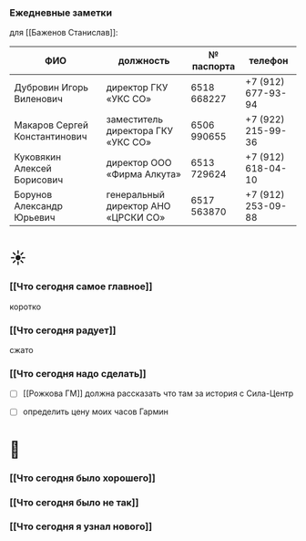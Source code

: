 ### Ежедневные заметки

для [[Баженов Станислав]]: 

ФИО|должность|№ паспорта|телефон
-|-|-|-
Дубровин Игорь Виленович|директор ГКУ «УКС СО»|6518 668227|+7 (912) 677-93-94
Макаров Сергей Константинович|заместитель директора ГКУ «УКС СО»|6506 990655|+7 (922) 215-99-36
Куковякин Алексей Борисович|директор ООО «Фирма Алкута»|6513 729624|+7 (912) 618-04-10
Борунов Александр Юрьевич|генеральный директор АНО «ЦРСКИ СО»|6517 563870|+7 (912) 253-09-88



# ☀️
### [[Что сегодня самое главное]]
коротко

### [[Что сегодня радует]]
сжато

### [[Что сегодня надо сделать]]
- [ ] [[Рожкова ГМ]] должна рассказать что там за история с Сила-Центр
- [ ] определить цену моих часов Гармин



# 🌙 
### [[Что сегодня было хорошего]]


### [[Что сегодня было не так]]


### [[Что сегодня я узнал нового]]
